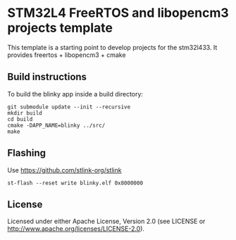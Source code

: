 # STM32L4 FreeRTOS and libopencm3 projects template

This template is a starting point to develop projects for the stm32l433.
It provides freertos + libopencm3 + cmake

## Build instructions

To build the blinky app inside a build directory:

```
git submodule update --init --recursive
mkdir build
cd build
cmake -DAPP_NAME=blinky ../src/
make
```

## Flashing

Use https://github.com/stlink-org/stlink
```
st-flash --reset write blinky.elf 0x8000000
```

## License

Licensed under either Apache License, Version 2.0 (see LICENSE or http://www.apache.org/licenses/LICENSE-2.0).

